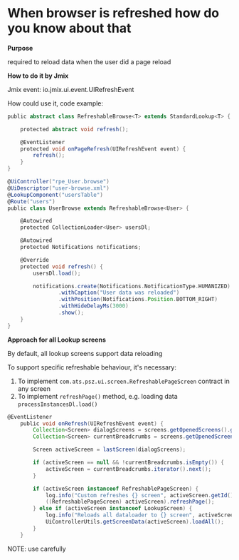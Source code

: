 # When browser is refreshed how do you know about that

**Purpose**

required to reload data when the user did a page reload

**How to do it by Jmix**

Jmix event: io.jmix.ui.event.UIRefreshEvent

How could use it, code example:

```groovy
public abstract class RefreshableBrowse<T> extends StandardLookup<T> {

    protected abstract void refresh();

    @EventListener
    protected void onPageRefresh(UIRefreshEvent event) {
        refresh();
    }
} 

@UiController("rpe_User.browse")
@UiDescriptor("user-browse.xml")
@LookupComponent("usersTable")
@Route("users")
public class UserBrowse extends RefreshableBrowse<User> {

    @Autowired
    protected CollectionLoader<User> usersDl;

    @Autowired
    protected Notifications notifications;

    @Override
    protected void refresh() {
        usersDl.load();

        notifications.create(Notifications.NotificationType.HUMANIZED)
                .withCaption("User data was reloaded")
                .withPosition(Notifications.Position.BOTTOM_RIGHT)
                .withHideDelayMs(3000)
                .show();
    }
}

```

**Approach for all Lookup screens**

By default, all lookup screens support data reloading

To support specific refreshable behaviour, it's necessary:
1. To implement `com.ats.psz.ui.screen.RefreshablePageScreen` contract in any screen
2. To implement `refreshPage()` method, e.g. loading data `processInstancesDl.load()`
 
```groovy
@EventListener
    public void onRefresh(UIRefreshEvent event) {
        Collection<Screen> dialogScreens = screens.getOpenedScreens().getDialogScreens();
        Collection<Screen> currentBreadcrumbs = screens.getOpenedScreens().getCurrentBreadcrumbs();

        Screen activeScreen = lastScreen(dialogScreens);

        if (activeScreen == null && !currentBreadcrumbs.isEmpty()) {
            activeScreen = currentBreadcrumbs.iterator().next();
        }

        if (activeScreen instanceof RefreshablePageScreen) {
            log.info("Custom refreshes {} screen", activeScreen.getId());
            ((RefreshablePageScreen) activeScreen).refreshPage();
        } else if (activeScreen instanceof LookupScreen) {
            log.info("Reloads all dataloader to {} screen", activeScreen.getId());
            UiControllerUtils.getScreenData(activeScreen).loadAll();
        }
    }
```
NOTE: use carefully

